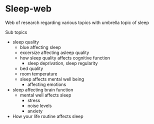 # Sleep-web
Web of research regarding various topics with umbrella topic of sleep

Sub topics
- sleep quality
    - blue affecting sleep
    - excersize affecting asleep quality
    - how sleep quality affects cognitive function
        - sleep deprivation, sleep regularity
    - bed quality
    - room temperature
    - sleep affects mental well being
        - affecting emotions
- sleep affecting brain function
  - mental well affects sleep
      - stress
      - noise levels
      - anxiety
- How your life routine affects sleep
